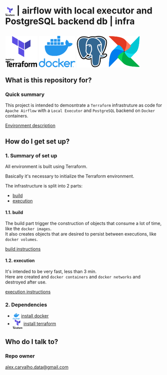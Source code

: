 # <img src="img/terraform.png" alt="terraform" width="30" style="vertical-align: middle;"> | airflow with local executor and PostgreSQL backend db | infra #

## <img src="img/terraform.png" alt="HashiCorp Terraform" height="100" style="vertical-align: middle;"> <img src="img/docker.png" alt="docker" height="100" style="vertical-align: middle;"> <img src="img/postgresql.png" alt="PostgreSQL" height="100" style="vertical-align: middle;"> <img src="img/airflow.png" alt="Apache Airflow" height="100" style="vertical-align: middle;">  

## What is this repository for? ##

### Quick summary

This project is intended to demosntrate a `Terraform` infrastruture as code for `Apache Airflow` with a `Local Executor` and `PostgreSQL` backend on `Docker` containers. 

[Environment description](ENVIRONMENT.md)

## How do I get set up? ##

### 1. Summary of set up

All environment is built using Terraform.  

Basically it's necessary to initialize the Terraform environment.  

The infrastructure is split into 2 parts:

- [build](BUILD.md)
- [execution](EXEC.md)

#### 1.1. build

The build part trigger the construction of objects that consume a lot of time, like the `docker images`.  
It also creates objects that are desired to persist between executions, like `docker volumes`.  

[build instructions](BUILD.md)

#### 1.2. execution

It's intended to be very fast, less than 3 min.   
Here are created and `docker containers` and `docker networks` and destroyed after use.  

[execution instructions](EXEC.md)

### 2. Dependencies

- <img src="img/docker.png" alt="docker" height="20" style="vertical-align: middle;"> [install docker](https://docs.docker.com/get-docker/)
- <img src="img/terraform.png" alt="Terraform" height="30" style="vertical-align: middle;"> [install terraform](https://learn.hashicorp.com/tutorials/terraform/install-cli)

## Who do I talk to? ##

### Repo owner 

alex.carvalho.data@gmail.com
